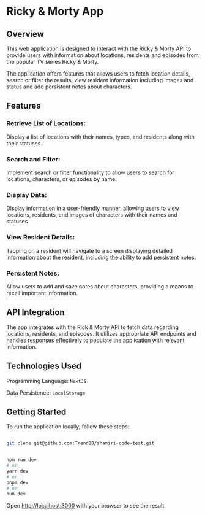 # Ricky & Morty App

## Overview

This web application is designed to interact with the Ricky & Morty API to provide users with information about
locations, residents and episodes from the popular TV series Ricky & Morty.

The application offers features that allows users to fetch location details, search or filter the results, view resident information
including images and status and add persistent notes about characters.

## Features

### Retrieve List of Locations:

Display a list of locations with their names, types, and residents along with their statuses.

### Search and Filter:

Implement search or filter functionality to allow users to search for locations, characters, or episodes by name.

### Display Data:

Display information in a user-friendly manner, allowing users to view locations, residents, and images of characters with their names and statuses.

### View Resident Details:

Tapping on a resident will navigate to a screen displaying detailed information about the resident, including the ability to add persistent notes.

### Persistent Notes:

Allow users to add and save notes about characters, providing a means to recall important information.

## API Integration

The app integrates with the Rick & Morty API to fetch data regarding locations, residents, and episodes. It utilizes appropriate API endpoints and handles responses effectively to populate the application with relevant information.

## Technologies Used

Programming Language: `NextJS`

Data Persistence: `LocalStorage`

## Getting Started

To run the application locally, follow these steps:

```bash

git clone git@github.com:Trend20/shamiri-code-test.git


npm run dev
# or
yarn dev
# or
pnpm dev
# or
bun dev
```

Open [http://localhost:3000](http://localhost:3000) with your browser to see the result.
